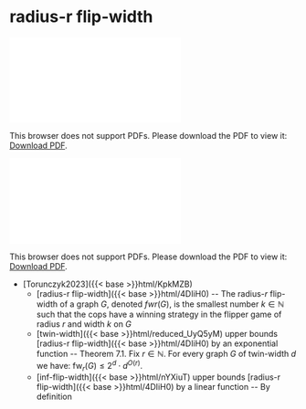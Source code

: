 # radius-r flip-width




<object data="../local_4DIiH0.pdf" type="application/pdf" width="100%" height="480px"><embed src="../local_4DIiH0.pdf"><p>This browser does not support PDFs. Please download the PDF to view it: <a href="../local_4DIiH0.pdf">Download PDF</a>.</p></embed></object>


<object data="../inclusions_4DIiH0.pdf" type="application/pdf" width="100%" height="480px"><embed src="../inclusions_4DIiH0.pdf"><p>This browser does not support PDFs. Please download the PDF to view it: <a href="../inclusions_4DIiH0.pdf">Download PDF</a>.</p></embed></object>

*  [Torunczyk2023]({{< base >}}html/KpkMZB)
    * [radius-r flip-width]({{< base >}}html/4DIiH0) -- The radius-$r$ flip-width of a graph $G$, denoted $fwr (G)$, is the smallest number $k \in \mathbb{N}$ such that the cops have a winning strategy in the flipper game of radius $r$ and width $k$ on $G$
    * [twin-width]({{< base >}}html/reduced_UyQ5yM) upper bounds [radius-r flip-width]({{< base >}}html/4DIiH0) by an exponential function -- Theorem 7.1. Fix $r \in \mathbb N$. For every graph $G$ of twin-width $d$ we have: $\mathrm{fw}_r(G) \le 2^d \cdot d^{O(r)}$.
    * [inf-flip-width]({{< base >}}html/nYXiuT) upper bounds [radius-r flip-width]({{< base >}}html/4DIiH0) by a linear function -- By definition